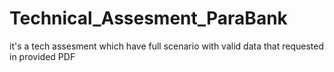 # Technical_Assesment_ParaBank
 it's a tech assesment which have full scenario with valid data that requested in provided PDF
